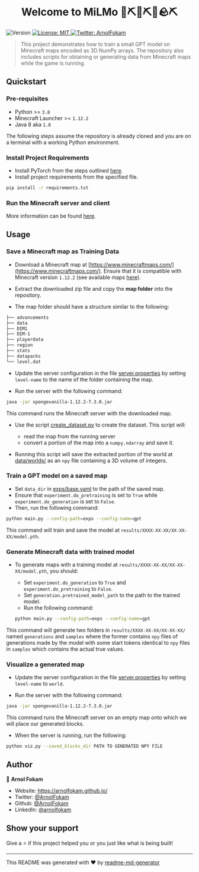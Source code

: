 <h1 align="center">Welcome to MiLMo 🤖⛏️💎⛏💎🪨⛏</h1>
<p>
  <img alt="Version" src="https://img.shields.io/badge/version-1.0.0-blue.svg?cacheSeconds=2592000" />
  <a href="#" target="_blank">
    <img alt="License: MIT" src="https://img.shields.io/badge/License-MIT-yellow.svg" />
  </a>
  <a href="https://twitter.com/ArnolFokam" target="_blank">
    <img alt="Twitter: ArnolFokam" src="https://img.shields.io/twitter/follow/ArnolFokam.svg?style=social" />
  </a>
</p>

> This project demonstrates how to train a small GPT model on Minecraft maps encoded as 3D NumPy arrays. The repository also includes scripts for obtaining or generating data from Minecraft maps while the game is running.

## Quickstart

### Pre-requisites

- Python >= `3.8`
- Minecraft Launcher >= `1.12.2`
- Java 8 aka `1.8`

The following steps assume the repository is already cloned and you are on a terminal with a working Python environment.

### Install Project Requirements

- Install PyTorch from the steps outlined [here](https://pytorch.org/get-started/locally/).
- Install project requirements from the specified file.

```bash
pip install -r requirements.txt
```

### Run the Minecraft server and client

More information can be found [here](https://github.com/real-itu/Evocraft-py#4-rendering-minecraft).

## Usage

### Save a Minecraft map as Training Data

- Download a Minecraft map at [https://www.minecraftmaps.com/](https://www.minecraftmaps.com/). Ensure that it is compatible with Minecraft version `1.12.2` (see available maps [here](https://www.minecraftmaps.com/1-12-2)).

- Extract the downloaded zip file and copy the **map folder** into the repository.
- The map folder should have a structure similar to the following:

```bash
├── advancements
├── data 
├── DIM1 
├── DIM-1 
├── playerdata
├── region
├── stats
├── datapacks
└── level.dat
```

- Update the server configuration in the file [server.properties](/server.properties) by setting `level-name` to the name of the folder containing the map.

- Run the server with the following command:

```bash
java -jar spongevanilla-1.12.2-7.3.0.jar
```

This command runs the Minecraft server with the downloaded map.

- Use the script [create_dataset.py](/create_dataset.py) to create the dataset. This script will:
    - read the map from the running server
    - convert a portion of the map into a `numpy.ndarray` and save it.

- Running this script will save the extracted portion of the world at [data/worlds/](/data/worlds/) as an `npy` file containing a 3D volume of integers.

### Train a GPT model on a saved map

- Set `data_dir` in [exps/base.yaml](/exps/base.yaml) to the path of the saved map.
- Ensure that `experiment.do_pretraining` is set to `True` while `experiment.do_generation` is set to `False`.
- Then, run the following command:

```bash
python main.py --config-path=exps --config-name=gpt
```

This command will train and save the model at `results/XXXX-XX-XX/XX-XX-XX/model.pth`.

### Generate Minecraft data with trained model

- To generate maps with a training model at `results/XXXX-XX-XX/XX-XX-XX/model.pth`, you should:
  - Set `experiment.do_generation` to `True` and `experiment.do_pretraining` to `False`.
  - Set `generation.pretrained_model_path` to the path to the trained model.
  - Run the following command:

  ```bash
  python main.py --config-path=exps --config-name=gpt
  ```

This command will generate two folders in `results/XXXX-XX-XX/XX-XX-XX/` named `generations` and `samples` where the former contains `npy` files of generations made by the model with some start tokens identical to `npy` files in `samples` which contains the actual true values.

### Visualize a generated map

- Update the server configuration in the file [server.properties](/server.properties) by setting `level-name` to `world`.

- Run the server with the following command:

```bash
java -jar spongevanilla-1.12.2-7.3.0.jar
```

This command runs the Minecraft server on an empty map onto which we will place our generated blocks.

- When the server is running, run the following:

```bash
python viz.py --saved_blocks_dir PATH TO GENERATED NPY FILE
```

## Author

👤 **Arnol Fokam**

* Website: https://arnolfokam.github.io/
* Twitter: [@ArnolFokam](https://twitter.com/ArnolFokam)
* Github: [@ArnolFokam](https://github.com/ArnolFokam)
* LinkedIn: [@arnolfokam](https://linkedin.com/in/arnolfokam)

## Show your support

Give a ⭐️ if this project helped you or you just like what is being built!

***
This README was generated with ❤️ by [readme-md-generator](https://github.com/kefranabg/readme-md-generator)